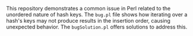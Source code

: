 This repository demonstrates a common issue in Perl related to the unordered nature of hash keys. The `bug.pl` file shows how iterating over a hash's keys may not produce results in the insertion order, causing unexpected behavior. The `bugSolution.pl` offers solutions to address this.
